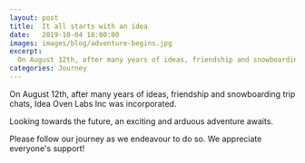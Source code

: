 ```yaml
---
layout: post
title:  It all starts with an idea
date:   2019-10-04 18:00:00
images: images/blog/adventure-begins.jpg
excerpt:
  On August 12th, after many years of ideas, friendship and snowboarding trip chats, Idea Oven Labs Inc was incorporated. Looking towards the future ...
categories: Journey
---
```


On August 12th, after many years of ideas, friendship and snowboarding trip chats, Idea Oven Labs Inc was incorporated.

Looking towards the future, an exciting and arduous adventure awaits.

Please follow our journey as we endeavour to do so. We appreciate everyone's support!